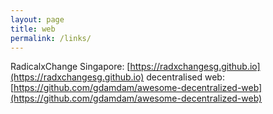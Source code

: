 ```yaml
---
layout: page
title: web
permalink: /links/
---
```


RadicalxChange Singapore: [https://radxchangesg.github.io](https://radxchangesg.github.io)
decentralised web: [https://github.com/gdamdam/awesome-decentralized-web](https://github.com/gdamdam/awesome-decentralized-web)
